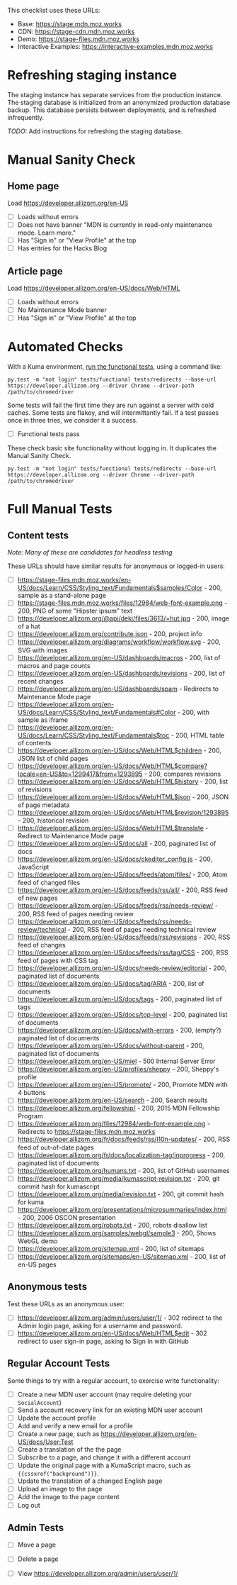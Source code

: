 This checklist uses these URLs:

* Base: https://stage.mdn.moz.works
* CDN: https://stage-cdn.mdn.moz.works
* Demo: https://stage-files.mdn.moz.works
* Interactive Examples: https://interactive-examples.mdn.moz.works

# Refreshing staging instance

The staging instance has separate services from the production instance. The
staging database is initialized from an anonymized production database
backup. This database persists between deployments, and is refreshed
infrequently.

*TODO:* Add instructions for refreshing the staging database.

# Manual Sanity Check

## Home page

Load https://developer.allizom.org/en-US

* [ ] Loads without errors
* [ ] Does not have banner "MDN is currently in read-only maintenance mode. Learn more."
* [ ] Has "Sign in" or "View Profile" at the top
* [ ] Has entries for the Hacks Blog

## Article page

Load https://developer.allizom.org/en-US/docs/Web/HTML

* [ ] Loads without errors
* [ ] No Maintenance Mode banner
* [ ] Has "Sign in" or "View Profile" at the top

# Automated Checks

With a Kuma environment,
[run the functional tests](https://kuma.readthedocs.io/en/latest/tests-ui.html),
using a command like:

```
py.test -m "not login" tests/functional tests/redirects --base-url https://developer.allizom.org --driver Chrome --driver-path /path/to/chromedriver
```

Some tests will fail the first time they are run against a server with cold
caches. Some tests are flakey, and will intermittantly fail. If a test passes
once in three tries, we consider it a success.

* [ ] Functional tests pass

These check basic site functionality without logging in. It duplicates the Manual Sanity Check.

```
py.test -m "not login" tests/functional tests/redirects --base-url https://developer.allizom.org --driver Chrome --driver-path /path/to/chromedriver
```

# Full Manual Tests

## Content tests

*Note: Many of these are candidates for headless testing*

These URLs should have similar results for anonymous or logged-in users:

* [ ] https://stage-files.mdn.moz.works/en-US/docs/Learn/CSS/Styling_text/Fundamentals$samples/Color - 200, sample as a stand-alone page
* [ ] https://stage-files.mdn.moz.works/files/12984/web-font-example.png - 200, PNG of some "Hipster ipsum" text
* [ ] https://developer.allizom.org/@api/deki/files/3613/=hut.jpg - 200, image of a hat
* [ ] https://developer.allizom.org/contribute.json - 200, project info
* [ ] https://developer.allizom.org/diagrams/workflow/workflow.svg - 200, SVG with images
* [ ] https://developer.allizom.org/en-US/dashboards/macros - 200, list of macros and page counts
* [ ] https://developer.allizom.org/en-US/dashboards/revisions - 200, list of recent changes
* [ ] https://developer.allizom.org/en-US/dashboards/spam - Redirects to Maintenance Mode page
* [ ] https://developer.allizom.org/en-US/docs/Learn/CSS/Styling_text/Fundamentals#Color - 200, with sample as iframe
* [ ] https://developer.allizom.org/en-US/docs/Learn/CSS/Styling_text/Fundamentals$toc - 200, HTML table of contents
* [ ] https://developer.allizom.org/en-US/docs/Web/HTML$children - 200, JSON list of child pages
* [ ] https://developer.allizom.org/en-US/docs/Web/HTML$compare?locale=en-US&to=1299417&from=1293895 - 200, compares revisions
* [ ] https://developer.allizom.org/en-US/docs/Web/HTML$history - 200, list of revisions
* [ ] https://developer.allizom.org/en-US/docs/Web/HTML$json - 200, JSON of page metadata
* [ ] https://developer.allizom.org/en-US/docs/Web/HTML$revision/1293895 - 200, historical revision
* [ ] https://developer.allizom.org/en-US/docs/Web/HTML$translate - Redirect to Maintenance Mode page
* [ ] https://developer.allizom.org/en-US/docs/all - 200, paginated list of docs
* [ ] https://developer.allizom.org/en-US/docs/ckeditor_config.js - 200, JavaScript
* [ ] https://developer.allizom.org/en-US/docs/feeds/atom/files/ - 200, Atom feed of changed files
* [ ] https://developer.allizom.org/en-US/docs/feeds/rss/all/ - 200, RSS feed of new pages
* [ ] https://developer.allizom.org/en-US/docs/feeds/rss/needs-review/ - 200, RSS feed of pages needing review
* [ ] https://developer.allizom.org/en-US/docs/feeds/rss/needs-review/technical - 200, RSS feed of pages needing technical review
* [ ] https://developer.allizom.org/en-US/docs/feeds/rss/revisions - 200, RSS feed of changes
* [ ] https://developer.allizom.org/en-US/docs/feeds/rss/tag/CSS - 200, RSS feed of pages with CSS tag
* [ ] https://developer.allizom.org/en-US/docs/needs-review/editorial - 200, paginated list of documents
* [ ] https://developer.allizom.org/en-US/docs/tag/ARIA - 200, list of documents
* [ ] https://developer.allizom.org/en-US/docs/tags - 200, paginated list of tags
* [ ] https://developer.allizom.org/en-US/docs/top-level - 200, paginated list of documents
* [ ] https://developer.allizom.org/en-US/docs/with-errors - 200, (empty?) paginated list of documents
* [ ] https://developer.allizom.org/en-US/docs/without-parent - 200, paginated list of documents
* [ ] https://developer.allizom.org/en-US/miel  - 500 Internal Server Error
* [ ] https://developer.allizom.org/en-US/profiles/sheppy - 200, Sheppy's profile
* [ ] https://developer.allizom.org/en-US/promote/ - 200, Promote MDN with 4 buttons
* [ ] https://developer.allizom.org/en-US/search - 200, Search results
* [ ] https://developer.allizom.org/fellowship/ - 200, 2015 MDN Fellowship Program
* [ ] https://developer.allizom.org/files/12984/web-font-example.png - Redirects to https://stage-files.mdn.moz.works
* [ ] https://developer.allizom.org/fr/docs/feeds/rss/l10n-updates/ - 200, RSS feed of out-of-date pages
* [ ] https://developer.allizom.org/fr/docs/localization-tag/inprogress - 200, paginated list of documents
* [ ] https://developer.allizom.org/humans.txt - 200, list of GitHub usernames
* [ ] https://developer.allizom.org/media/kumascript-revision.txt - 200, git commit hash for kumascript
* [ ] https://developer.allizom.org/media/revision.txt - 200, git commit hash for kuma
* [ ] https://developer.allizom.org/presentations/microsummaries/index.html - 200, 2006 OSCON presentation
* [ ] https://developer.allizom.org/robots.txt - 200, robots disallow list
* [ ] https://developer.allizom.org/samples/webgl/sample3 - 200, Shows WebGL demo
* [ ] https://developer.allizom.org/sitemap.xml - 200, list of sitemaps
* [ ] https://developer.allizom.org/sitemaps/en-US/sitemap.xml - 200, list of en-US pages

## Anonymous tests

Test these URLs as an anonymous user:

* [ ] https://developer.allizom.org/admin/users/user/1/ - 302 redirect to the Admin login page, asking for a username and password.
* [ ] https://developer.allizom.org/en-US/docs/Web/HTML$edit - 302 redirect to user sign-in page, asking to Sign In with GitHub

## Regular Account Tests

Some things to try with a regular account, to exercise write functionality:

* [ ] Create a new MDN user account (may require deleting your ``SocialAccount``)
* [ ] Send a account recovery link for an existing MDN user account
* [ ] Update the account profile
* [ ] Add and verify a new email for a profile
* [ ] Create a new page, such as https://developer.allizom.org/en-US/docs/User:Test
* [ ] Create a translation of the the page
* [ ] Subscribe to a page, and change it with a different account
* [ ] Update the original page with a KumaScript macro, such as ``{{cssxref("background")}}``.
* [ ] Update the translation of a changed English page
* [ ] Upload an image to the page
* [ ] Add the image to the page content
* [ ] Log out

## Admin Tests

* [ ] Move a page
* [ ] Delete a page
* [ ] View https://developer.allizom.org/admin/users/user/1/

